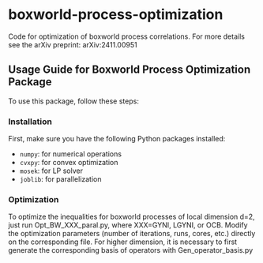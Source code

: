 # boxworld-process-optimization
Code for optimization of boxworld process correlations. For more details see the arXiv preprint: arXiv:2411.00951


## Usage Guide for Boxworld Process Optimization Package

To use this package, follow these steps:

### Installation
First, make sure you have the following Python packages installed:
- `numpy`: for numerical operations
- `cvxpy`: for convex optimization
- `mosek`: for LP solver
- `joblib`: for parallelization

### Optimization
To optimize the inequalities for boxworld processes of local dimension d=2, just run Opt_BW_XXX_paral.py, where XXX=GYNI, LGYNI, or OCB.
Modify the optimization parameters (number of iterations, runs, cores, etc.) directly on the corresponding file.
For higher dimension, it is necessary to first generate the corresponding basis of operators with Gen_operator_basis.py

